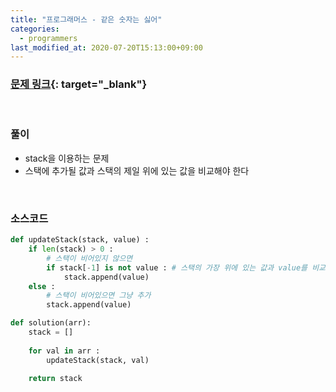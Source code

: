 ```yaml
---
title: "프로그래머스 - 같은 숫자는 싫어"
categories: 
  - programmers
last_modified_at: 2020-07-20T15:13:00+09:00
---
```


### [<u>문제 링크</u>](https://programmers.co.kr/learn/courses/30/lessons/12906){: target="_blank"}
<br/>

### 풀이
- stack을 이용하는 문제
- 스택에 추가될 값과 스택의 제일 위에 있는 값을 비교해야 한다

<br/>

### 소스코드
```python
def updateStack(stack, value) :
    if len(stack) > 0 :
        # 스택이 비어있지 않으면
        if stack[-1] is not value : # 스택의 가장 위에 있는 값과 value를 비교함
            stack.append(value)
    else :
        # 스택이 비어있으면 그냥 추가
        stack.append(value)

def solution(arr):
    stack = []
    
    for val in arr :
        updateStack(stack, val)
    
    return stack
```